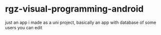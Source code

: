 # rgz-visual-programming-android

just an app i made as a uni project, basically an app with database of some users you can edit
